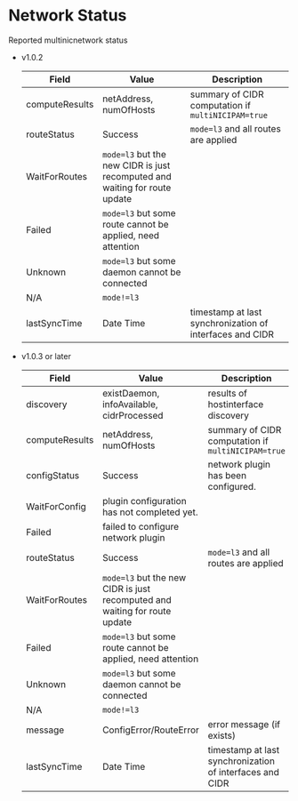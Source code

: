 # Network Status
Reported multinicnetwork status

- v1.0.2
  
  Field|Value|Description
  ---|---|---
  computeResults|netAddress, numOfHosts|summary of CIDR computation if `multiNICIPAM=true`
  routeStatus|Success|`mode=l3` and all routes are applied
  |WaitForRoutes|`mode=l3` but the new CIDR is just recomputed and waiting for route update
  |Failed|`mode=l3` but some route cannot be applied, need attention
  |Unknown|`mode=l3` but some daemon cannot be connected
  |N/A|`mode!=l3`
  lastSyncTime|Date Time|timestamp at last synchronization of interfaces and CIDR

- v1.0.3 or later
  
  Field|Value|Description
  ---|---|---
  discovery|existDaemon,<br>infoAvailable,<br>cidrProcessed|results of hostinterface discovery
  computeResults|netAddress, numOfHosts|summary of CIDR computation if `multiNICIPAM=true`
  configStatus|Success<br>|network plugin has been configured.
  |WaitForConfig<br>|plugin configuration has not completed yet.
  |Failed|failed to configure network plugin
  routeStatus|Success|`mode=l3` and all routes are applied
  |WaitForRoutes|`mode=l3` but the new CIDR is just recomputed and waiting for route update
  |Failed|`mode=l3` but some route cannot be applied, need attention
  |Unknown|`mode=l3` but some daemon cannot be connected
  |N/A|`mode!=l3`
  message|ConfigError/RouteError|error message (if exists)
  lastSyncTime|Date Time|timestamp at last synchronization of interfaces and CIDR


